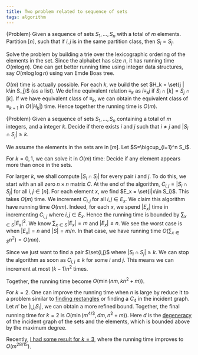 ```yaml
---
title: Two problem related to sequence of sets
tags: algorithm
---
```


{Problem}
    Given a sequence of sets $S_1,\ldots,S_n$ with a total of $m$ elements. Partition $[n]$, such that if $i,j$ is in the same partition class, then $S_i = S_j$.

Solve the problem by building a trie over the lexicographic ordering of the elements in the set. Since the alphabet has size $n$, it has running time $O(m\log n)$. One can get better running time using integer data structures, say $O(m\log \log n)$ using van Emde Boas tree.

$O(m)$ time is actually possible. For each $k$, we build the set $H_k = \set{j | k\in S_j}$ (as a list). We define equivalent relation $\equiv_k$ as $i\equiv_k j$ if $S_i\cap [k] =S_j\cap [k]$. If we have equivalent class of $\equiv_k$, we can obtain the equivalent class of $\equiv_{k+1}$ in $O(|H_k|)$ time. Hence together the running time is $O(m)$. 

{Problem}
    Given a sequence of sets $S_1,\ldots,S_n$ containing a total of $m$ integers, and a integer $k$.
    Decide if there exists $i$ and $j$ such that $i\neq j$ and $|S_i\cap S_j|\geq k$.

We assume the elements in the sets are in $[m]$. Let $S=\bigcup_{i=1}^n S_i$.

For $k=0,1$, we can solve it in $O(m)$ time: Decide if any element appears more than once in the sets.

For larger $k$, we shall compute $|S_i\cap S_j|$ for every pair $i$ and $j$. To do this, we start with an all zero $n\times n$ matrix $C$. At the end of the algorithm, $C_{i,j} = |S_i\cap S_j|$ for all $i,j\in [n]$. For each element $x$, we find $E_x = \set{i|x\in S_i}$. This takes $O(m)$ time. We increment $C_{i,j}$ for all $i,j\in E_x$. 
We claim this algorithm have running time $O(nm)$. Indeed, for each $x$, we spend $|E_x|$ time in incrementing $C_{i,j}$ where $i,j\in E_x$. Hence the running time is bounded by $\sum_{x\in S} |E_x|^2$. We know $\sum_{x\in S} |E_x|=m$ and $|E_x|\leq n$. We see the worst case is when $|E_x|=n$ and $|S|=m/n$. In that case, we have running time $O(\sum_{x\in S} n^2)=O(mn)$. 

Since we just want to find a pair $\set{i,j}$ where $|S_i\cap S_j|\geq k$. We can stop the algorithm as soon as $C_{i,j}\geq k$ for some $i$ and $j$. This means we can increment at most $(k-1)n^2$ times.

Together, the running time become $O(\min(nm,k n^2+m))$.

For $k=2$. One can improve the running time when $n$ is large by reduce it to a problem similar to [finding rectangles](/posts/2015-02-02-rectangle-in-point-set.html) or finding a $C_4$ in the incident graph. 
Let $n'$ be $|\bigcup_i S_i|$, we can obtain a more refined bound. 
Together, the final running time for $k=2$ is $O(\min(m^{4/3}, dm, n^2+m))$. Here $d$ is the [degeneracy](https://en.wikipedia.org/wiki/Degeneracy_(graph_theory)) of the incident graph of the sets and the elements, which is bounded above by the maximum degree. 

Recently, [I had some result for $k=3$](https://chaoxuprime.com/posts/2019-01-21-high-degree-low-degree-technique.html), where the running time improves to $O(m^{28/15})$. 